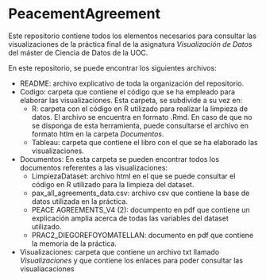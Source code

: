 # PeacementAgreement

Este repositorio contiene todos los elementos necesarios para consultar las visualizaciones de la práctica final de la asignatura *Visualización de Datos* del máster de Ciencia de Datos de la UOC.

En este repositorio, se puede encontrar los siguientes archivos:

  - README: archivo explicativo de toda la organización del repositorio.
  - Codigo: carpeta que contiene el código que se ha empleado para elaborar las visualizaciones. Esta carpeta, se subdivide a su vez en:
      - R: carpeta con el código en R utilizado para realizar la limpieza de datos. El archivo se encuentra en formato .Rmd. En caso de que no se disponga de esta herramienta,                puede consultarse el archivo en formato htlm en la carpeta *Documentos*.
      - Tableau: carpeta que contiene el libro con el que se ha elaborado las visualizaciones.
  - Documentos: En esta carpeta se pueden encontrar todos los documentos referentes a las visualizaciones: 
      - LimpiezaDataset: archivo html en el que se puede consultar el código en R utilizado para la limpieza del dataset.
      - pax_all_agreements_data.csv: archivo csv que contiene la base de datos utilizada en la práctica.
      - PEACE AGREEMENTS_V4 (2): documpento en pdf que contiene un explicación amplia acerca de todas las variables del dataset utilizado.
      - PRAC2_DIEGOREFOYOMATELLAN: documento en pdf que contiene la memoria de la práctica.
  - Visualizaciones: carpeta que contiene un archivo txt llamado *Visualizaciones* y que contiene los enlaces para poder consultar las visualiacaciones
